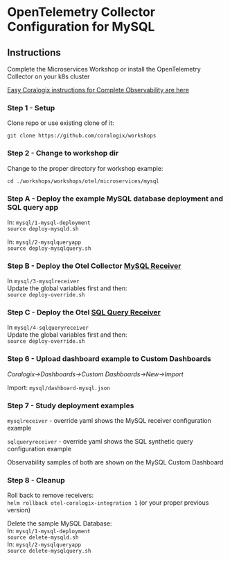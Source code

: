 # OpenTelemetry Collector Configuration for MySQL

## Instructions

Complete the Microservices Workshop or install the OpenTelemetry Collector on your k8s cluster  
   
[Easy Coralogix instructions for Complete Observability are here](https://coralogix.com/docs/otel-collector-for-k8s/)  

### Step 1 - Setup
Clone repo or use existing clone of it:
```
git clone https://github.com/coralogix/workshops
```  

### Step 2 - Change to workshop dir
Change to the proper directory for workshop example:  

```
cd ./workshops/workshops/otel/microservices/mysql
```  

### Step A - Deploy the example MySQL database deployment and SQL query app  
In: `mysql/1-mysql-deployment`  
`source deploy-mysqld.sh`  

In: `mysql/2-mysqlqueryapp`  
`source deploy-mysqlquery.sh` 
  
### Step B - Deploy the Otel Collector [MySQL Receiver](https://github.com/open-telemetry/opentelemetry-collector-contrib/tree/main/receiver/mysqlreceiver)   
In `mysql/3-mysqlreceiver`  
Update the global variables first and then:  
`source deploy-override.sh`  

### Step C - Deploy the Otel [SQL Query Receiver](https://github.com/open-telemetry/opentelemetry-collector-contrib/tree/main/receiver/sqlqueryreceiver)    
In `mysql/4-sqlqueryreceiver`  
Update the global variables first and then:  
`source deploy-override.sh`  
  
### Step 6 - Upload dashboard example to Custom Dashboards
*Coralogix->Dashboards->Custom Dashboards->New->Import*  
  
Import: `mysql/dashboard-mysql.json`  

### Step 7 - Study deployment examples

`mysqlreceiver` - override yaml shows the MySQL receiver configuration example  
  
`sqlqueryreceiver` - override yaml shows the SQL synthetic query configuration example  

Observability samples of both are shown on the MySQL Custom Dashboard  
  
### Step 8 - Cleanup

Roll back to remove receivers:  
`helm rollback otel-coralogix-integration 1` (or your proper previous version) 
  
Delete the sample MySQL Database:  
In: `mysql/1-mysql-deployment`  
`source delete-mysqld.sh`   
In: `mysql/2-mysqlqueryapp`  
`source delete-mysqlquery.sh`   